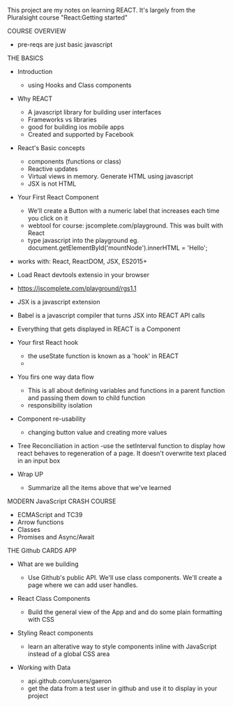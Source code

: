 This project are my notes on learning REACT.  It's largely from the Pluralsight course "React:Getting started"

COURSE OVERVIEW
- pre-reqs are just basic javascript

THE BASICS
- Introduction
  - using Hooks and Class components

- Why REACT
  - A javascript library for building user interfaces
  - Frameworks vs libraries
  - good for building ios mobile apps
  - Created and supported by Facebook

- React's Basic concepts
  - components (functions or class)
  - Reactive updates
  - Virtual views in memory. Generate HTML using javascript
  - JSX is not HTML

- Your First React Component
  - We'll create a Button with a numeric label that increases each time you click on it
  - webtool for course: jscomplete.com/playground.  This was built with React
  - type javascript into the playground
     eg.
     document.getElementById('mountNode').innerHTML = 'Hello';
 - works with: React, ReactDOM,  JSX,  ES2015+
 - Load React devtools extensio in your browser
 - https://jscomplete.com/playground/rgs1.1
 - JSX is a javascript extension
 - Babel  is a javascript compiler that turns JSX into REACT API calls
 - Everything that gets displayed in REACT is a Component

- Your first React hook
  - the useState function is known as a 'hook' in REACT
  -

- You firs one way data flow
  - This is all about defining variables and functions in a parent function and passing them down to child function
  - responsibility isolation

- Component re-usability
  - changing button value and creating more values

- Tree Reconciliation in action
  -use the setInterval function to display how react behaves to regeneration of a page.   It doesn't overwrite text placed in an input box

- Wrap UP
  - Summarize all the items above that we've learned


MODERN JavaScript CRASH COURSE
- ECMAScript and TC39
- Arrow functions
- Classes
- Promises and Async/Await


THE Github CARDS APP
- What are we building
  - Use Github's public API.  We'll use class components.  We'll create a page where we can add user handles.

- React Class Components
  - Build the general view of the App and and do some plain formatting with CSS

- Styling React components
  - learn an alterative way to style components inline with JavaScript instead of a global CSS area

- Working with Data
  - api.github.com/users/gaeron
  - get the data from a test user in github and use it to display in your project
